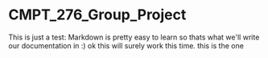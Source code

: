# CMPT_276_Group_Project
This is just a test: Markdown is pretty easy to learn so thats what we'll write our documentation in :) ok this will surely work this time. this is the one